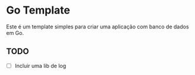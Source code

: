 # Go Template

Este é um template simples para criar uma aplicação com banco de dados em Go.

## TODO

- [ ] Incluir uma lib de log